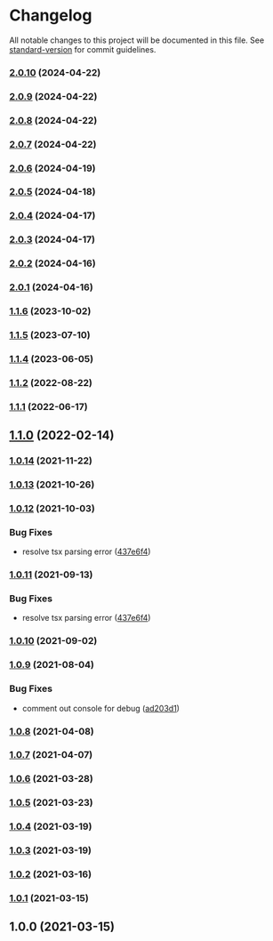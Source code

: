 # Changelog

All notable changes to this project will be documented in this file. See [standard-version](https://github.com/conventional-changelog/standard-version) for commit guidelines.

### [2.0.10](https://github.com/toyokumo/eslint-config/compare/v2.0.9...v2.0.10) (2024-04-22)

### [2.0.9](https://github.com/toyokumo/eslint-config/compare/v2.0.8...v2.0.9) (2024-04-22)

### [2.0.8](https://github.com/toyokumo/eslint-config/compare/v2.0.7...v2.0.8) (2024-04-22)

### [2.0.7](https://github.com/toyokumo/eslint-config/compare/v2.0.6...v2.0.7) (2024-04-22)

### [2.0.6](https://github.com/toyokumo/eslint-config/compare/v2.0.5...v2.0.6) (2024-04-19)

### [2.0.5](https://github.com/toyokumo/eslint-config/compare/v2.0.4...v2.0.5) (2024-04-18)

### [2.0.4](https://github.com/toyokumo/eslint-config/compare/v2.0.3...v2.0.4) (2024-04-17)

### [2.0.3](https://github.com/toyokumo/eslint-config/compare/v2.0.2...v2.0.3) (2024-04-17)

### [2.0.2](https://github.com/toyokumo/eslint-config/compare/v2.0.1...v2.0.2) (2024-04-16)

### [2.0.1](https://github.com/toyokumo/eslint-config/compare/v1.1.5...v2.0.1) (2024-04-16)

### [1.1.6](https://github.com/toyokumo/eslint-config/compare/v1.1.1...v1.1.6) (2023-10-02)

### [1.1.5](https://github.com/toyokumo/eslint-config/compare/v1.1.4...v1.1.5) (2023-07-10)

### [1.1.4](https://github.com/toyokumo/eslint-config/compare/v1.1.2...v1.1.4) (2023-06-05)

### [1.1.2](https://github.com/toyokumo/eslint-config/compare/v1.1.1...v1.1.2) (2022-08-22)

### [1.1.1](https://github.com/toyokumo/eslint-config/compare/v1.1.0...v1.1.1) (2022-06-17)

## [1.1.0](https://github.com/toyokumo/eslint-config/compare/v1.0.14...v1.1.0) (2022-02-14)

### [1.0.14](https://github.com/toyokumo/eslint-config/compare/v1.0.13...v1.0.14) (2021-11-22)

### [1.0.13](https://github.com/toyokumo/eslint-config/compare/v1.0.12...v1.0.13) (2021-10-26)

### [1.0.12](https://github.com/toyokumo/eslint-config/compare/v1.0.10...v1.0.12) (2021-10-03)


### Bug Fixes

* resolve tsx parsing error ([437e6f4](https://github.com/toyokumo/eslint-config/commit/437e6f49305e6e6d88d05ac36c8172d0ea6c75f9))

### [1.0.11](https://github.com/toyokumo/eslint-config/compare/v1.0.10...v1.0.11) (2021-09-13)


### Bug Fixes

* resolve tsx parsing error ([437e6f4](https://github.com/toyokumo/eslint-config/commit/437e6f49305e6e6d88d05ac36c8172d0ea6c75f9))

### [1.0.10](https://github.com/toyokumo/eslint-config/compare/v1.0.9...v1.0.10) (2021-09-02)

### [1.0.9](https://github.com/toyokumo/eslint-config/compare/v1.0.8...v1.0.9) (2021-08-04)

### Bug Fixes

- comment out console for debug ([ad203d1](https://github.com/toyokumo/eslint-config/commit/ad203d18e97b5ba579744888e1718a688ece06aa))

### [1.0.8](https://github.com/toyokumo/eslint-config/compare/v1.0.7...v1.0.8) (2021-04-08)

### [1.0.7](https://github.com/toyokumo/eslint-config/compare/v1.0.6...v1.0.7) (2021-04-07)

### [1.0.6](https://github.com/toyokumo/eslint-config/compare/v1.0.5...v1.0.6) (2021-03-28)

### [1.0.5](https://github.com/toyokumo/eslint-config/compare/v1.0.4...v1.0.5) (2021-03-23)

### [1.0.4](https://github.com/toyokumo/eslint-config/compare/v1.0.3...v1.0.4) (2021-03-19)

### [1.0.3](https://github.com/toyokumo/eslint-config/compare/v1.0.2...v1.0.3) (2021-03-19)

### [1.0.2](https://github.com/toyokumo/eslint-config/compare/v1.0.1...v1.0.2) (2021-03-16)

### [1.0.1](https://github.com/toyokumo/eslint-config/compare/v1.0.0...v1.0.1) (2021-03-15)

## 1.0.0 (2021-03-15)
